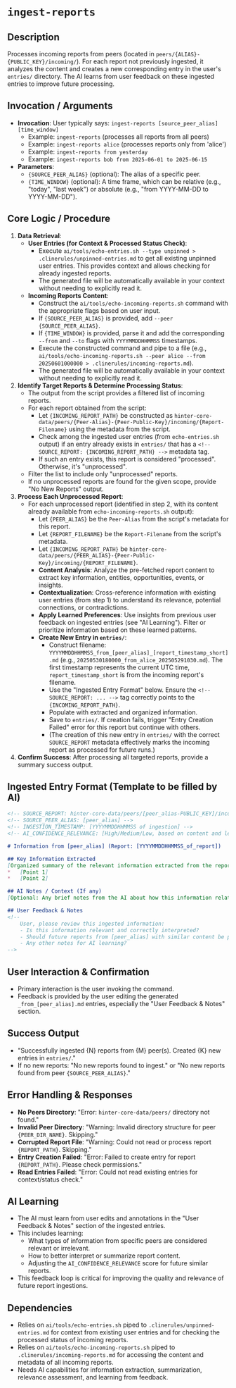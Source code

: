 # `ingest-reports`

## Description
Processes incoming reports from peers (located in `peers/{ALIAS}-{PUBLIC_KEY}/incoming/`). For each report not previously ingested, it analyzes the content and creates a new corresponding entry in the user's `entries/` directory. The AI learns from user feedback on these ingested entries to improve future processing.

## Invocation / Arguments
*   **Invocation**: User typically says: `ingest-reports [source_peer_alias] [time_window]`
    *   Example: `ingest-reports` (processes all reports from all peers)
    *   Example: `ingest-reports alice` (processes reports only from 'alice')
    *   Example: `ingest-reports from yesterday`
    *   Example: `ingest-reports bob from 2025-06-01 to 2025-06-15`
*   **Parameters**:
    *   `{SOURCE_PEER_ALIAS}` (optional): The alias of a specific peer.
    *   `{TIME_WINDOW}` (optional): A time frame, which can be relative (e.g., "today", "last week") or absolute (e.g., "from YYYY-MM-DD to YYYY-MM-DD").

## Core Logic / Procedure
1.  **Data Retrieval**:
    *   **User Entries (for Context & Processed Status Check)**:
        *   Execute `ai/tools/echo-entries.sh --type unpinned > .clinerules/unpinned-entries.md` to get all existing unpinned user entries. This provides context and allows checking for already ingested reports.
        *   The generated file will be automatically available in your context without needing to explicitly read it.
    *   **Incoming Reports Content**:
        *   Construct the `ai/tools/echo-incoming-reports.sh` command with the appropriate flags based on user input.
        *   If `{SOURCE_PEER_ALIAS}` is provided, add `--peer {SOURCE_PEER_ALIAS}`.
        *   If `{TIME_WINDOW}` is provided, parse it and add the corresponding `--from` and `--to` flags with `YYYYMMDDHHMMSS` timestamps.
        *   Execute the constructed command and pipe to a file (e.g., `ai/tools/echo-incoming-reports.sh --peer alice --from 20250601000000 > .clinerules/incoming-reports.md`).
        *   The generated file will be automatically available in your context without needing to explicitly read it.
2.  **Identify Target Reports & Determine Processing Status**:
    *   The output from the script provides a filtered list of incoming reports.
    *   For each report obtained from the script:
        *   Let `{INCOMING_REPORT_PATH}` be constructed as `hinter-core-data/peers/{Peer-Alias}-{Peer-Public-Key}/incoming/{Report-Filename}` using the metadata from the script.
        *   Check among the ingested user entries (from `echo-entries.sh` output) if an entry already exists in `entries/` that has a `<!-- SOURCE_REPORT: {INCOMING_REPORT_PATH} -->` metadata tag.
        *   If such an entry exists, this report is considered "processed". Otherwise, it's "unprocessed".
    *   Filter the list to include only "unprocessed" reports.
    *   If no unprocessed reports are found for the given scope, provide "No New Reports" output.
3.  **Process Each Unprocessed Report**:
    *   For each unprocessed report (identified in step 2, with its content already available from `echo-incoming-reports.sh` output):
        *   Let `{PEER_ALIAS}` be the `Peer-Alias` from the script's metadata for this report.
        *   Let `{REPORT_FILENAME}` be the `Report-Filename` from the script's metadata.
        *   Let `{INCOMING_REPORT_PATH}` be `hinter-core-data/peers/{PEER_ALIAS}-{Peer-Public-Key}/incoming/{REPORT_FILENAME}`.
        *   **Content Analysis**: Analyze the pre-fetched report content to extract key information, entities, opportunities, events, or insights.
        *   **Contextualization**: Cross-reference information with existing user entries (from step 1) to understand its relevance, potential connections, or contradictions.
        *   **Apply Learned Preferences**: Use insights from previous user feedback on ingested entries (see "AI Learning"). Filter or prioritize information based on these learned patterns.
        *   **Create New Entry in `entries/`**:
            *   Construct filename: `YYYYMMDDHHMMSS_from_[peer_alias]_[report_timestamp_short].md` (e.g., `20250530180000_from_alice_202505291030.md`). The first timestamp represents the current UTC time, `report_timestamp_short` is from the incoming report's filename.
            *   Use the "Ingested Entry Format" below. Ensure the `<!-- SOURCE_REPORT: ... -->` tag correctly points to the `{INCOMING_REPORT_PATH}`.
            *   Populate with extracted and organized information.
            *   Save to `entries/`. If creation fails, trigger "Entry Creation Failed" error for this report but continue with others.
            *   (The creation of this new entry in `entries/` with the correct `SOURCE_REPORT` metadata effectively marks the incoming report as processed for future runs.)
4.  **Confirm Success**: After processing all targeted reports, provide a summary success output.

## Ingested Entry Format (Template to be filled by AI)
```markdown
<!-- SOURCE_REPORT: hinter-core-data/peers/[peer_alias-PUBLIC_KEY]/incoming/[YYYYMMDDHHMMSS_of_report].md -->
<!-- SOURCE_PEER_ALIAS: [peer_alias] -->
<!-- INGESTION_TIMESTAMP: [YYYYMMDDHHMMSS of ingestion] -->
<!-- AI_CONFIDENCE_RELEVANCE: [High/Medium/Low, based on content and learned preferences] -->

# Information from [peer_alias] (Report: [YYYYMMDDHHMMSS_of_report])

## Key Information Extracted
[Organized summary of the relevant information extracted from the report. This could be bullet points, paragraphs, or structured data depending on the report's content.]
*   [Point 1]
*   [Point 2]

## AI Notes / Context (If any)
[Optional: Any brief notes from the AI about how this information relates to existing entries, or potential areas of interest for the user.]

## User Feedback & Notes
<!--
    User, please review this ingested information:
    - Is this information relevant and correctly interpreted?
    - Should future reports from [peer_alias] with similar content be prioritized or de-prioritized?
    - Any other notes for AI learning?
-->
```

## User Interaction & Confirmation
*   Primary interaction is the user invoking the command.
*   Feedback is provided by the user editing the generated `_from_[peer_alias].md` entries, especially the "User Feedback & Notes" section.

## Success Output
*   "Successfully ingested {N} reports from {M} peer(s). Created {K} new entries in `entries/`."
*   If no new reports: "No new reports found to ingest." or "No new reports found from peer `{SOURCE_PEER_ALIAS}`."

## Error Handling & Responses
*   **No Peers Directory**: "Error: `hinter-core-data/peers/` directory not found."
*   **Invalid Peer Directory**: "Warning: Invalid directory structure for peer `{PEER_DIR_NAME}`. Skipping."
*   **Corrupted Report File**: "Warning: Could not read or process report `{REPORT_PATH}`. Skipping."
*   **Entry Creation Failed**: "Error: Failed to create entry for report `{REPORT_PATH}`. Please check permissions."
*   **Read Entries Failed**: "Error: Could not read existing entries for context/status check."

## AI Learning
*   The AI must learn from user edits and annotations in the "User Feedback & Notes" section of the ingested entries.
*   This includes learning:
    *   What types of information from specific peers are considered relevant or irrelevant.
    *   How to better interpret or summarize report content.
    *   Adjusting the `AI_CONFIDENCE_RELEVANCE` score for future similar reports.
*   This feedback loop is critical for improving the quality and relevance of future report ingestions.

## Dependencies
*   Relies on `ai/tools/echo-entries.sh` piped to `.clinerules/unpinned-entries.md` for context from existing user entries and for checking the processed status of incoming reports.
*   Relies on `ai/tools/echo-incoming-reports.sh` piped to `.clinerules/incoming-reports.md` for accessing the content and metadata of all incoming reports.
*   Needs AI capabilities for information extraction, summarization, relevance assessment, and learning from feedback.
